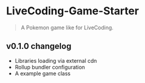 # LiveCoding-Game-Starter

> A Pokemon game like for LiveCoding.

## v0.1.0 changelog

- Libraries loading via external cdn
- Rollup bundler configuration
- A example game class
